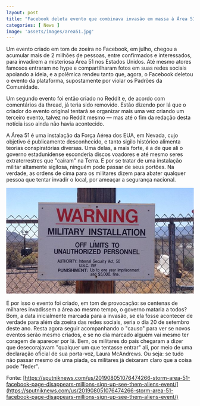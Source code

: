 ```yaml
---
layout: post
title: "Facebook deleta evento que combinava invasão em massa à Área 51 nos EUA"
categories: [ News ]
image: 'assets/images/area51.jpg'
---
```


Um evento criado em tom de zoeira no Facebook, em julho, chegou a acumular mais de 2 milhões de pessoas, entre confirmados e interessados, para invadirem a misteriosa Área 51 nos Estados Unidos. Até mesmo atores famosos entraram no hype e compartilharam fotos em suas redes sociais apoiando a ideia, e a polêmica rendeu tanto que, agora, o Facebook deletou o evento da plataforma, supostamente por violar os Padrões da Comunidade.

Um segundo evento foi então criado no Reddit e, de acordo com comentários da thread, já teria sido removido. Estão dizendo por lá que o criador do evento original tentará se organizar mais uma vez criando um terceiro evento, talvez no Reddit mesmo — mas até o fim da redação desta notícia isso ainda não havia acontecido.

<script async src="https://pagead2.googlesyndication.com/pagead/js/adsbygoogle.js"></script>
<!-- Informat -->
<ins class="adsbygoogle"
     style="display:block"
     data-ad-client="ca-pub-2838251107855362"
     data-ad-slot="2327980059"
     data-ad-format="auto"
     data-full-width-responsive="true"></ins>
<script>
(adsbygoogle = window.adsbygoogle || []).push({});
</script>

A Área 51 é uma instalação da Força Aérea dos EUA, em Nevada, cujo objetivo é publicamente desconhecido, e tanto sigilo histórico alimenta teorias conspiratórias diversas. Uma delas, a mais forte, é a de que ali o governo estadunidense esconderia discos voadores e até mesmo seres extraterrestres que "caíram" na Terra. E por se tratar de uma instalação militar altamente sigilosa, ninguém pode passar de seus portões. Na verdade, as ordens de cima para os militares dizem para abater qualquer pessoa que tentar invadir o local, por ameaçar a segurança nacional.

![Militar](/assets/images/militar.jpg)

E por isso o evento foi criado, em tom de provocação: se centenas de milhares invadissem a área ao mesmo tempo, o governo mataria a todos? Bom, a data inicialmente marcada para a invasão, se ela fosse acontecer de verdade para além da zoeira das redes sociais, seria o dia 20 de setembro deste ano. Resta agora seguir acompanhando o "causo" para ver se novos eventos serão mesmo criados, e se no dia marcado alguém vai mesmo ter coragem de aparecer por lá. Bem, os militares do país chegaram a dizer que desecorajavam "qualquer um que tentasse entrar" ali, por meio de uma declaração oficial de sua porta-voz, Laura McAndrews. Ou seja: se tudo não passar mesmo de uma piada, os militares já deixaram claro que a coisa pode "feder".

Fonte: [https://sputniknews.com/us/201908051076474266-storm-area-51-facebook-page-disappears-millions-sign-up-see-them-aliens-event/](https://sputniknews.com/us/201908051076474266-storm-area-51-facebook-page-disappears-millions-sign-up-see-them-aliens-event/)

<script async src="https://pagead2.googlesyndication.com/pagead/js/adsbygoogle.js"></script>
<!-- Informat -->
<ins class="adsbygoogle"
     style="display:block"
     data-ad-client="ca-pub-2838251107855362"
     data-ad-slot="2327980059"
     data-ad-format="auto"
     data-full-width-responsive="true"></ins>
<script>
(adsbygoogle = window.adsbygoogle || []).push({});
</script>
